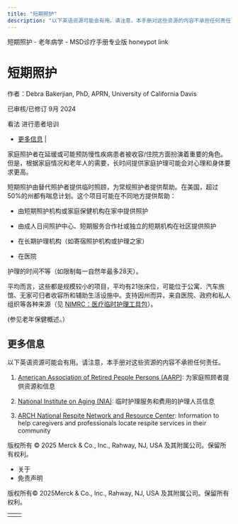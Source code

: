 ```yaml
---
title: "短期照护"
description: "以下英语资源可能会有用。请注意，本手册对这些资源的内容不承担任何责任。"
---
```


﻿短期照护 \- 老年病学 \- MSD诊疗手册专业版 honeypot link

# 短期照护

作者：Debra Bakerjian, PhD, APRN, University of California Davis

已审核/已修订 9月 2024

看法 进行患者培训

- [更多信息](#更多信息_v37717631_zh) \|

家庭照护者在延缓或可能预防慢性疾病患者被收容/住院方面扮演着重要的角色。但是，根据家庭情况和老年人的需要，长时间提供家庭护理可能会对心理和身体要求更高。

短期照护由替代照护者提供临时照顾，为常规照护者提供帮助。在美国，超过50%的州都有喘息计划。这个项目可能在不同地方提供帮助：

- 由短期照护机构或家庭保健机构在家中提供照护

- 由成人日间照护中心、短期服务合作社或独立的短期机构在社区提供照护

- 在长期护理机构（如寄宿照护机构或护理之家）

- 在医院


护理的时间不等（如限制每一自然年最多28天）。

平均而言，这些都是规模较小的项目，平均有21张床位，可能位于公寓、汽车旅馆、无家可归者收容所和辅助生活设施中。支持因州而异，来自医院、政府和私人组织等各种来源（见 [NIMRC：医疗临时护理工具包](https://nimrc.org/medical-respite-recuperative-care-tool-kit/)）。

(参见老年保健概述。）

## 更多信息

以下英语资源可能会有用。请注意，本手册对这些资源的内容不承担任何责任。

1. [American Association of Retired People Persons (AARP)](http://www.aarp.org/caregiving): 为家庭照顾者提供资源和信息

2. [National Institute on Aging (NIA)](https://www.nia.nih.gov/health/what-respite-care): 临时护理服务和费用的护理人员信息

3. [ARCH National Respite Network and Resource Center](https://archrespite.org/): Information to help caregivers and professionals locate respite services in their community




版权所有 © 2025
Merck & Co., Inc., Rahway, NJ, USA 及其附属公司。保留所有权利。

- 关于
- 免责声明

版权所有© 2025Merck & Co., Inc., Rahway, NJ, USA 及其附属公司。保留所有权利。

|     |     |
| --- | --- |
|  |  |